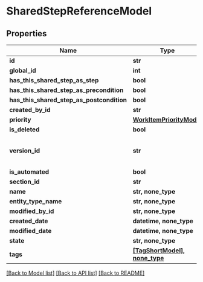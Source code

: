 # SharedStepReferenceModel


## Properties
Name | Type | Description | Notes
------------ | ------------- | ------------- | -------------
**id** | **str** |  | 
**global_id** | **int** |  | 
**has_this_shared_step_as_step** | **bool** |  | 
**has_this_shared_step_as_precondition** | **bool** |  | 
**has_this_shared_step_as_postcondition** | **bool** |  | 
**created_by_id** | **str** |  | 
**priority** | [**WorkItemPriorityModel**](WorkItemPriorityModel.md) |  | 
**is_deleted** | **bool** |  | 
**version_id** | **str** | used for versioning changes in workitem | 
**is_automated** | **bool** |  | 
**section_id** | **str** |  | 
**name** | **str, none_type** |  | [optional] 
**entity_type_name** | **str, none_type** |  | [optional] 
**modified_by_id** | **str, none_type** |  | [optional] 
**created_date** | **datetime, none_type** |  | [optional] 
**modified_date** | **datetime, none_type** |  | [optional] 
**state** | **str, none_type** |  | [optional] 
**tags** | [**[TagShortModel], none_type**](TagShortModel.md) |  | [optional] 

[[Back to Model list]](../README.md#documentation-for-models) [[Back to API list]](../README.md#documentation-for-api-endpoints) [[Back to README]](../README.md)


